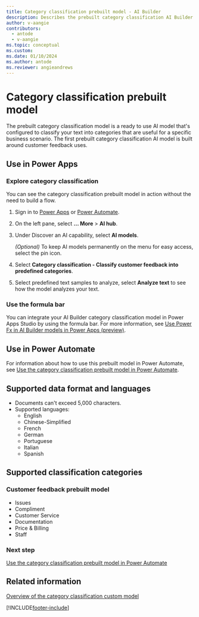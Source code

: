 ```yaml
---
title: Category classification prebuilt model - AI Builder
description: Describes the prebuilt category classification AI Builder model.
author: v-aangie
contributors:
  - antode
  - v-aangie
ms.topic: conceptual
ms.custom: 
ms.date: 01/10/2024
ms.author: antode
ms.reviewer: angieandrews
---
```


# Category classification prebuilt model

The prebuilt category classification model is a ready to use AI model that's configured to classify your text into categories that are useful for a specific business scenario. The first prebuilt category classification AI model is built around customer feedback uses.

## Use in Power Apps

### Explore category classification

You can see the category classification prebuilt model in action without the need to build a flow.

1. Sign in to [Power Apps](https://make.powerapps.com) or [Power Automate](https://make.powerautomate.com).
1. On the left pane, select **... More** > **AI hub**.
1. Under Discover an AI capability, select **AI models**.

    *(Optional)* To keep AI models permanently on the menu for easy access, select the pin icon.

1. Select **Category classification - Classify customer feedback into predefined categories**.
1. Select predefined text samples to analyze, select **Analyze text** to see how the model analyzes your text.

### Use the formula bar

You can integrate your AI Builder category classification model in Power Apps Studio by using the formula bar. For more information, see [Use Power Fx in AI Builder models in Power Apps (preview)](powerfx-in-powerapps.md).

## Use in Power Automate

For information about how to use this prebuilt model in Power Automate, see [Use the category classification prebuilt model in Power Automate](prebuilt-category-classification-pwr-automate.md).

## Supported data format and languages

- Documents can't exceed 5,000 characters.
- Supported languages:
  - English
  - Chinese-Simplified
  - French
  - German
  - Portuguese
  - Italian
  - Spanish

## Supported classification categories

### Customer feedback prebuilt model

- Issues
- Compliment
- Customer Service
- Documentation
- Price & Billing
- Staff

### Next step

[Use the category classification prebuilt model in Power Automate](prebuilt-category-classification-pwr-automate.md)

## Related information

[Overview of the category classification custom model](text-classification-overview.md)


[!INCLUDE[footer-include](includes/footer-banner.md)]

